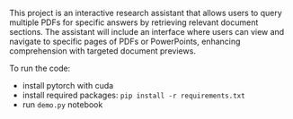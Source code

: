 This project is an interactive research assistant that allows users to query multiple PDFs for specific answers by retrieving relevant document sections. The assistant will include an interface where users can view and navigate to specific pages of PDFs or PowerPoints, enhancing comprehension with targeted document previews.

To run the code:
- install pytorch with cuda
- install required packages: ```pip install -r requirements.txt```
- run ```demo.py``` notebook
